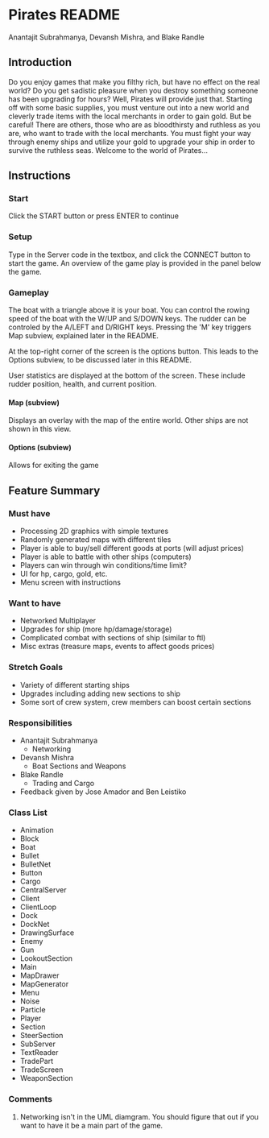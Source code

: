 # Pirates README
Anantajit Subrahmanya, Devansh Mishra, and Blake Randle

## Introduction
Do you enjoy games that make you filthy rich, but have no effect on the real world? Do you get sadistic pleasure when you destroy something someone has been upgrading for hours? Well, Pirates will provide just that. Starting off with some basic supplies, you must venture out into a new world and cleverly trade items with the local merchants in order to gain gold. But be careful! There are others, those who are as bloodthirsty and ruthless as you are, who want to trade with the local merchants. You must fight your way through enemy ships and utilize your gold to upgrade your ship in order to survive the ruthless seas. Welcome to the world of Pirates…

## Instructions

### Start

Click the START button or press ENTER to continue

### Setup 

Type in the Server code in the textbox, and click the CONNECT button to start the game. An overview of the game play is provided in the panel below the game.

### Gameplay

The boat with a triangle above it is your boat. You can control the rowing speed of the boat with the W/UP and S/DOWN keys. The rudder can be 
controled by the A/LEFT and D/RIGHT keys. Pressing the 'M' key triggers Map subview, explained later in the README.

At the top-right corner of the screen is the options button. This leads to the Options subview, to be discussed later in this README. 

User statistics are displayed at the bottom of the screen. These include rudder position, health, and current position. 

#### Map (subview)
Displays an overlay with the map of the entire world. Other ships are not shown in this view.

#### Options (subview)
Allows for exiting the game

## Feature Summary

### Must have
- Processing 2D graphics with simple textures
- Randomly generated maps with different tiles
- Player is able to buy/sell different goods at ports (will adjust prices)
- Player is able to battle with other ships (computers)
- Players can win through win conditions/time limit?
- UI for hp, cargo, gold, etc.
- Menu screen with instructions

### Want to have
- Networked Multiplayer
- Upgrades for ship (more hp/damage/storage)
- Complicated combat with sections of ship (similar to ftl)
- Misc extras (treasure maps, events to affect goods prices)

### Stretch Goals
- Variety of different starting ships
- Upgrades including adding new sections to ship
- Some sort of crew system, crew members can boost certain sections 

### Responsibilities 
- Anantajit Subrahmanya
    - Networking
- Devansh Mishra
    - Boat Sections and Weapons
- Blake Randle
    - Trading and Cargo
- Feedback given by Jose Amador and Ben Leistiko

### Class List
- Animation
- Block
- Boat
- Bullet
- BulletNet
- Button
- Cargo
- CentralServer
- Client
- ClientLoop
- Dock
- DockNet
- DrawingSurface
- Enemy
- Gun
- LookoutSection
- Main
- MapDrawer
- MapGenerator
- Menu
- Noise
- Particle
- Player
- Section
- SteerSection
- SubServer
- TextReader
- TradePart
- TradeScreen
- WeaponSection


### Comments
1) Networking isn't in the UML diamgram.  You should figure that out if you want to have it be a main part of the game.

